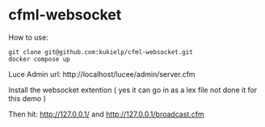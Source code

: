 # cfml-websocket


How to use:

```
git clone git@github.com:kukielp/cfml-websocket.git
docker compose up
```

Luce Admin url:  http://localhost/lucee/admin/server.cfm

Install the websocket extention ( yes it can go in  as a lex file not done it for this demo )

Then hit:  http://127.0.0.1/  and http://127.0.0.1/broadcast.cfm